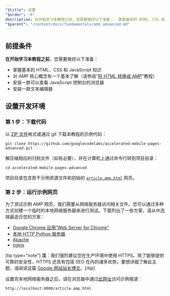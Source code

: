 ```yaml
---
"$title": 设置
"$order": '0'
description: 在开始学习本教程之前，您需要做好以下准备：- 掌握基本的 HTML、CSS 和 JavaScript 知识 - 对 AMP 核心概念有一个基本了解…
"$parent": "/content/docs/fundamentals/add_advanced.md"
---
```


## 前提条件

**在开始学习本教程之前**，您需要做好以下准备：

- 掌握基本的 HTML、CSS 和 JavaScript 知识
- 对 AMP 核心概念有一个基本了解（请参阅“[将 HTML 转换成 AMP](../../../../documentation/guides-and-tutorials/start/converting/index.md)”教程）
- 安装一款可以查看 JavaScript 控制台的浏览器
- 安装一款文本编辑器

## 设置开发环境

### 第 1 步：下载代码

以 [ZIP 文件](https://github.com/googlecodelabs/accelerated-mobile-pages-advanced/archive/master.zip)格式或通过 git 下载本教程的示例代码：

```shell
git clone https://github.com/googlecodelabs/accelerated-mobile-pages-advanced.git
```

解压缩相应的归档文件（如有必要），并在计算机上通过命令行转到项目目录：

```shell
cd accelerated-mobile-pages-advanced
```

项目目录包含若干示例资源文件和初始的 [`article.amp.html`](https://github.com/googlecodelabs/accelerated-mobile-pages-advanced/blob/master/article.amp.html) 网页。

### 第 2 步：运行示例网页

为了测试示例 AMP 网页，我们需要从网络服务器访问相关文件。您可以通过多种方式创建一个临时的本地网络服务器来进行测试。下面列出了一些方案，请从中选择最适合您的方案：

- [Google Chrome 应用“Web Server for Chrome”](https://chrome.google.com/webstore/detail/web-server-for-chrome/ofhbbkphhbklhfoeikjpcbhemlocgigb)
- [本地 HTTP Python 服务器](https://developer.mozilla.org/zh-CN/docs/Learn/Common_questions/set_up_a_local_testing_server#Running_a_simple_local_HTTP_server)
- [Apache](https://httpd.apache.org/docs/2.4/getting-started.html)
- [nginx](http://nginx.org/)

[tip type="note"] **注**：我们强烈建议您在生产环境中使用 HTTPS。除了能够提供可靠的安全性，HTTPS 还具有包括 SEO 在内的诸多优势。要想详细了解此主题，请阅读这篇 [Google 网站站长博文](https://webmasters.googleblog.com/2014/08/https-as-ranking-signal.html)。[/tip]

设置完本地网络服务器之后，请在浏览器中通过[此网址](http://localhost:8000/article.amp.html)访问示例报道：

```text
http://localhost:8000/article.amp.html
```
